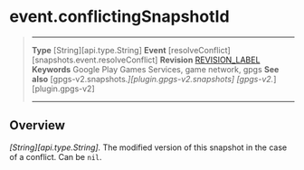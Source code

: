 # event.conflictingSnapshotId

> --------------------- ------------------------------------------------------------------------------------------
> __Type__              [String][api.type.String]
> __Event__             [resolveConflict][snapshots.event.resolveConflict]
> __Revision__          [REVISION_LABEL](REVISION_URL)
> __Keywords__          Google Play Games Services, game network, gpgs
> __See also__          [gpgs-v2.snapshots.*][plugin.gpgs-v2.snapshots]
>                       [gpgs-v2.*][plugin.gpgs-v2]
> --------------------- ------------------------------------------------------------------------------------------

## Overview

_[String][api.type.String]._ The modified version of this snapshot in the case of a conflict. Can be `nil`.